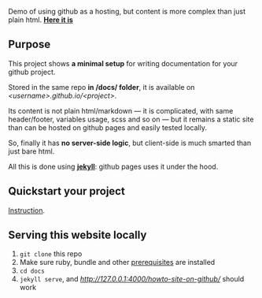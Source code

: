 Demo of using github as a hosting, but content is more complex than just plain html. 
[**Here it is**](https://unserialize.github.io/howto-site-on-github)

## Purpose

This project shows **a minimal setup** for writing documentation for your github project.

Stored in the same repo **in /docs/ folder**, it is available on *&lt;username&gt;.github.io/&lt;project&gt;*.

Its content is not plain html/markdown — it is complicated, with same header/footer, variables usage, scss and so on —
but it remains a static site than can be hosted on github pages and easily tested locally.

So, finally it has **no server-side logic**, but client-side is much smarted than just bare html.

All this is done using [**jekyll**](https://jekyllrb.com/): github pages uses it under the hood. 

## Quickstart your project 

[Instruction](https://unserialize.github.io/howto-site-on-github/setup).

## Serving this website locally

1. `git clone` this repo
2. Make sure ruby, bundle and other [prerequisites](https://docs.github.com/en/github/working-with-github-pages/creating-a-github-pages-site-with-jekyll) are installed
3. `cd docs`
4. `jekyll serve`, and *http://127.0.0.1:4000/howto-site-on-github/* should work  
